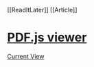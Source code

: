 [[ReadItLater]] [[Article]]

# [PDF.js viewer](https://docdrop.org/pdf/How-to-Make-Notes-and-Write---Allosso-Dan-jzdq8.pdf/)

[Current View](https://docdrop.org/pdf/How-to-Make-Notes-and-Write---Allosso-Dan-jzdq8.pdf/# "Current view (copy or open in new window)")